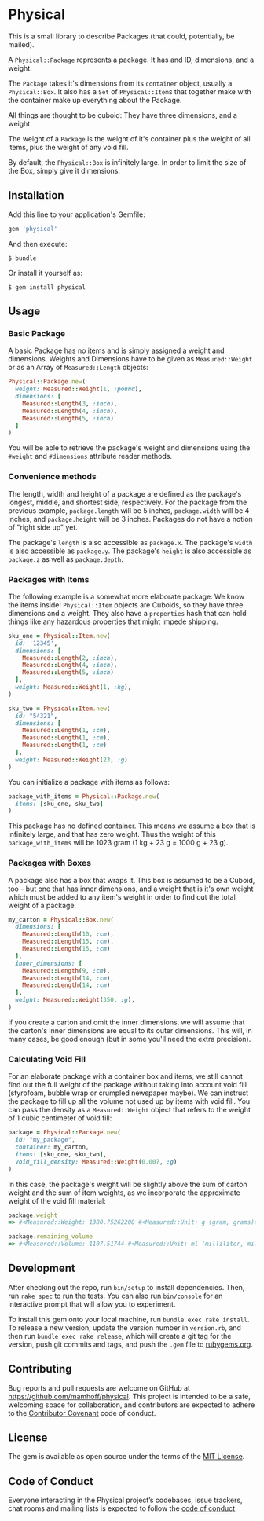 # Physical

This is a small library to describe Packages (that could, potentially, be mailed).

A `Physical::Package` represents a package. It has and ID, dimensions, and a weight.

The `Package` takes it's dimensions from its `container` object, usually a `Physical::Box`.
It also has a `Set` of `Physical::Item`s that together make with the container make up everything
about the Package.

All things are thought to be cuboid: They have three dimensions, and a weight.

The weight of a `Package` is the weight of it's container plus the weight of all items, plus the weight
of any void fill.

By default, the `Physical::Box` is infinitely large. In order to limit the size of the Box, simply give it
dimensions.

## Installation

Add this line to your application's Gemfile:

```ruby
gem 'physical'
```

And then execute:

    $ bundle

Or install it yourself as:

    $ gem install physical

## Usage

### Basic Package

A basic Package has no items and is simply assigned a weight and dimensions. Weights and Dimensions have to be given as `Measured::Weight` or as an Array of `Measured::Length` objects:

```ruby
Physical::Package.new(
  weight: Measured::Weight(1, :pound),
  dimensions: [
    Measured::Length(3, :inch),
    Measured::Length(4, :inch),
    Measured::Length(5, :inch)
  ]
)
```
You will be able to retrieve the package's weight and dimensions using the `#weight` and `#dimensions` attribute reader methods.

### Convenience methods

The length, width and height of a package are defined as the package's longest, middle, and shortest side, respectively. For the package from the previous example, `package.length` will be 5 inches, `package.width` will be 4 inches, and `package.height` will be 3 inches. Packages do not have a notion of "right side up" yet.

The package's `length` is also accessible as `package.x`. The package's `width` is also accessible as `package.y`. The package's `height` is also accessible as `package.z` as well as `package.depth`.

### Packages with Items

The following example is a somewhat more elaborate package: We know the items inside! `Physical::Item` objects are Cuboids, so they have three dimensions and a weight. They also have a `properties` hash that can hold things like any hazardous properties that might impede shipping.


```ruby
sku_one = Physical::Item.new(
  id: '12345',
  dimensions: [
    Measured::Length(2, :inch),
    Measured::Length(4, :inch),
    Measured::Length(5, :inch)
  ],
  weight: Measured::Weight(1, :kg),
)

sku_two = Physical::Item.new(
  id: "54321",
  dimensions: [
    Measured::Length(1, :cm),
    Measured::Length(1, :cm),
    Measured::Length(1, :cm)
  ],
  weight: Measured::Weight(23, :g)
)
```

You can initialize a package with items as follows:

```ruby
package_with_items = Physical::Package.new(
  items: [sku_one, sku_two]
)
```

This package has no defined container. This means we assume a box that is infinitely large, and that has zero weight. Thus the weight of this `package_with_items` will be 1023 gram (1 kg + 23 g = 1000 g + 23 g).

### Packages with Boxes

A package also has a box that wraps it. This box is assumed to be a Cuboid, too - but one that has inner dimensions, and a weight that is it's own weight which must be added to any item's weight in order to find out the total weight of a package.

```ruby
my_carton = Physical::Box.new(
  dimensions: [
    Measured::Length(10, :cm),
    Measured::Length(15, :cm),
    Measured::Length(15, :cm)
  ],
  inner_dimensions: [
    Measured::Length(9, :cm),
    Measured::Length(14, :cm),
    Measured::Length(14, :cm)
  ],
  weight: Measured::Weight(350, :g),
)
```

If you create a carton and omit the inner dimensions, we will assume that the carton's inner dimensions are equal to its outer dimensions. This will, in many cases, be good enough (but in some you'll need the extra precision).

### Calculating Void Fill

For an elaborate package with a container box and items, we still cannot find out the full weight of the package without taking into account void fill (styrofoam, bubble wrap or crumpled newspaper maybe). We can instruct the package to fill up all the volume not used up by items with void fill. You can pass the density as a `Measured::Weight` object that refers to the weight of 1 cubic centimeter of void fill:

```ruby
package = Physical::Package.new(
  id: "my_package",
  container: my_carton,
  items: [sku_one, sku_two],
  void_fill_density: Measured::Weight(0.007, :g)
)
```

In this case, the package's weight will be slightly above the sum of carton weight and the sum of item weights, as we incorporate the approximate weight of the void fill material:

```ruby
package.weight
=> #<Measured::Weight: 1380.75262208 #<Measured::Unit: g (gram, grams)>>

package.remaining_volume
=> #<Measured::Volume: 1107.51744 #<Measured::Unit: ml (milliliter, millilitre, milliliters, millilitres) 1/1000 l>>
```
## Development

After checking out the repo, run `bin/setup` to install dependencies. Then, run `rake spec` to run the tests. You can also run `bin/console` for an interactive prompt that will allow you to experiment.

To install this gem onto your local machine, run `bundle exec rake install`. To release a new version, update the version number in `version.rb`, and then run `bundle exec rake release`, which will create a git tag for the version, push git commits and tags, and push the `.gem` file to [rubygems.org](https://rubygems.org).

## Contributing

Bug reports and pull requests are welcome on GitHub at https://github.com/mamhoff/physical. This project is intended to be a safe, welcoming space for collaboration, and contributors are expected to adhere to the [Contributor Covenant](http://contributor-covenant.org) code of conduct.

## License

The gem is available as open source under the terms of the [MIT License](https://opensource.org/licenses/MIT).

## Code of Conduct

Everyone interacting in the Physical project’s codebases, issue trackers, chat rooms and mailing lists is expected to follow the [code of conduct](https://github.com/[USERNAME]/physical/blob/master/CODE_OF_CONDUCT.md).
